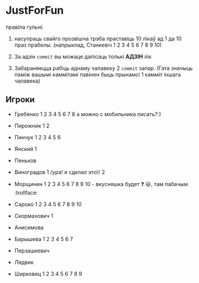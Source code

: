 ﻿
JustForFun
==========
правіла гульні:

1. насупраць свайго прозвішча трэба праставіць 10 лікаў ад 1 да 10 праз прабелы.
(напрыклад, Станкевіч 1 2 3 4 5 6 7 8 9 10)

2. За адзін `commit` вы можаце дапісаць толькі __АДЗІН__ лік

3. Забараняецца рабіць аднаму чалавеку 2 `commit` запар. (Гэта значыць паміж вашымі каммітамі павінен быць прынамсі 1 камміт іншага чалавека)


## Игроки

* Гребенко 1 2 3 4 5 6 7 8 а можно с мобильника писать?:)

* Пирожник 1 2

* Пинчук 1 2 3 4 5 6

* Янский 1

* Пеньков

* Виноградов 1 /ура! я сделал это!/ 2

* Морщинин 1 2 3 4 5 6 7 8 9 10 - вкусняшка будет :question: :smiley:, там пабачым :trollface:

* Сароко 1 2 3 4 5 6 7 8 9 10

* Скормахович 1

* Анисимова

* Барышева 1 2 3 4 5 6 7

* Перзашкевич

* Лядвик

* Ширковец 1 2 3 4 5 6 7 8 9

